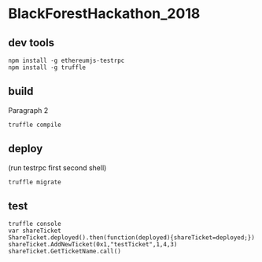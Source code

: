 # BlackForestHackathon_2018


## dev tools
```
npm install -g ethereumjs-testrpc
npm install -g truffle
```


## build
Paragraph 2
```
truffle compile 
```


## deploy 

(run testrpc first second shell)
```
truffle migrate 
```


## test

```
truffle console
var shareTicket
ShareTicket.deployed().then(function(deployed){shareTicket=deployed;})
shareTicket.AddNewTicket(0x1,"testTicket",1,4,3)
shareTicket.GetTicketName.call()
```

